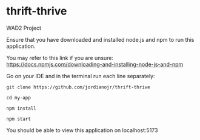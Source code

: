 # thrift-thrive
WAD2 Project

Ensure that you have downloaded and installed node.js and npm to run this application.

You may refer to this link if you are unsure:
https://docs.npmjs.com/downloading-and-installing-node-js-and-npm

Go on your IDE and in the terminal run each line separately:

```console
git clone https://github.com/jordianojr/thrift-thrive

cd my-app

npm install

npm start
```

You should be able to view this application on localhost:5173
